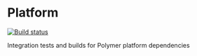 Platform
========

[![Build status](http://www.polymer-project.org/build/platform-dev/status.png "Build status")](http://build.chromium.org/p/client.polymer/waterfall)

Integration tests and builds for Polymer platform dependencies

